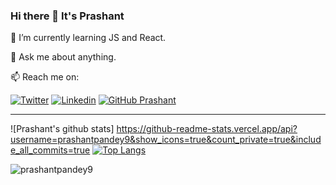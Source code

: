 ### Hi there 👋 It's Prashant 

🌱 I’m currently learning JS and React.

💬 Ask me about anything.

📫 Reach me on:

[![Twitter](https://img.shields.io/twitter/follow/Prashant8057152?style=social)](https://twitter.com/Prashant8057152/)  [![Linkedin](https://img.shields.io/badge/-LinkedIn-0073b1?style=social&logo=Linkedin&link=https://www.linkedin.com/in/prashantpandey9/)](https://www.linkedin.com/in/prashantpandey9/) [![GitHub Prashant](https://img.shields.io/github/followers/prashantpandey9?label=follow&style=social)](https://github.com/prashantpandey9)
_________________________________________________________________

 ![Prashant's github stats]
 <a> https://github-readme-stats.vercel.app/api?username=prashantpandey9&show_icons=true&count_private=true&include_all_commits=true </a>
 [![Top Langs](https://github-readme-stats.vercel.app/api/top-langs/?username=prashantpandey9&layout=compact)](https://github.com/prashantpandey9/)     

<img src="https://komarev.com/ghpvc/?username=prashantpandey9" alt="prashantpandey9" />
